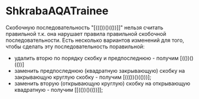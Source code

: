 # ShkrabaAQATrainee
Скобочную последовательность "[((())()(())]]" нельзя считать правильной т.к. она нарушает правила правильной скобочной последовательности.
Есть несколько вариантов изменений для того, чтобы сделать эту последовательность поравильной:
- удалить вторю по порядку скобку и предпоследнюю - получим [(())()(())]
- заменить предпоследнюю (квадратную закрывающую) скобку на закрывающую круглую скобку - получим [((())()(()))]; 
- заменить вторую (открывающую круглую) скобку на открывающую квадратную - получим [[(())()(())]];
